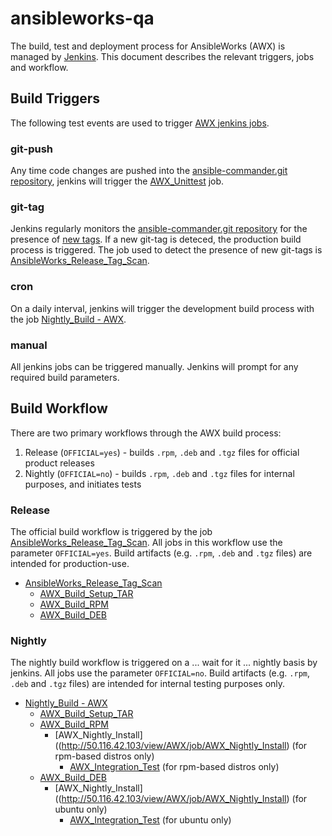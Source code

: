 # ansibleworks-qa

The build, test and deployment process for AnsibleWorks (AWX) is managed by [Jenkins](http://50.116.42.103).  This document describes the relevant triggers, jobs and workflow.

## Build Triggers

The following test events are used to trigger [AWX jenkins jobs](http://50.116.42.103/view/AWX/).

### git-push

Any time code changes are pushed into the [ansible-commander.git repository](https://github.com/ansible/ansible-commander), jenkins will trigger the [AWX_Unittest](http://50.116.42.103/view/AWX/job/AWX_Unittest/) job.

### git-tag

Jenkins regularly monitors the [ansible-commander.git repository](https://github.com/ansible/ansible-commander) for the presence of [new tags](https://github.com/ansible/ansible-commander/releases).  If a new git-tag is deteced, the production build process is triggered.  The job used to detect the presence of new git-tags is [AnsibleWorks_Release_Tag_Scan](http://50.116.42.103/view/AWX/job/AnsibleWorks%20Release%20Tag%20Scan/).

### cron

On a daily interval, jenkins will trigger the development build process with the job [Nightly_Build - AWX](http://50.116.42.103/view/AWX/job/Nightly%20Build%20-%20AWX/).

### manual

All jenkins jobs can be triggered manually.  Jenkins will prompt for any required build parameters.

## Build Workflow

There are two primary workflows through the AWX build process:
 1. Release (`OFFICIAL=yes`) - builds `.rpm`, `.deb` and `.tgz` files for official product releases
 1. Nightly (`OFFICIAL=no`) - builds `.rpm`, `.deb` and `.tgz` files for internal purposes, and initiates tests

### Release

The official build workflow is triggered by the job [AnsibleWorks_Release_Tag_Scan](http://50.116.42.103/view/AWX/job/AnsibleWorks%20Release%20Tag%20Scan/).  All jobs in this workflow use the parameter `OFFICIAL=yes`.  Build artifacts (e.g. `.rpm`, `.deb` and `.tgz` files) are intended for production-use.

* [AnsibleWorks_Release_Tag_Scan](http://50.116.42.103/view/AWX/job/AnsibleWorks%20Release%20Tag%20Scan/)
  * [AWX_Build_Setup_TAR](http://50.116.42.103/view/AWX/job/Build%20AnsibleWorks%20Setup%20TAR/)
  * [AWX_Build_RPM](http://50.116.42.103/view/AWX/job/Build%20AnsibleWorks%20RPM/)
  * [AWX_Build_DEB](http://50.116.42.103/view/AWX/job/Build%20AnsibleWorks%20DEB/)

### Nightly

The nightly build workflow is triggered on a ... wait for it ... nightly basis by jenkins.  All jobs use the parameter `OFFICIAL=no`.  Build artifacts (e.g. `.rpm`, `.deb` and `.tgz` files) are intended for internal testing purposes only.

* [Nightly_Build - AWX](http://50.116.42.103/view/AWX/job/Nightly%20Build%20-%20AWX/)
  * [AWX_Build_Setup_TAR](http://50.116.42.103/view/AWX/job/Build%20AnsibleWorks%20Setup%20TAR/)
  * [AWX_Build_RPM](http://50.116.42.103/view/AWX/job/Build%20AnsibleWorks%20RPM/)
    * [AWX_Nightly_Install]((http://50.116.42.103/view/AWX/job/AWX_Nightly_Install) (for rpm-based distros only)
      * [AWX_Integration_Test](http://50.116.42.103/view/AWX/job/AWX_Integration_Test) (for rpm-based distros only)
  * [AWX_Build_DEB](http://50.116.42.103/view/AWX/job/Build%20AnsibleWorks%20DEB/)
    * [AWX_Nightly_Install]((http://50.116.42.103/view/AWX/job/AWX_Nightly_Install) (for ubuntu only)
      * [AWX_Integration_Test](http://50.116.42.103/view/AWX/job/AWX_Integration_Test) (for ubuntu only)

